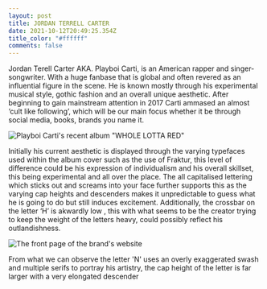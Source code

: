 ```yaml
---
layout: post
title: JORDAN TERRELL CARTER
date: 2021-10-12T20:49:25.354Z
title_color: "#ffffff"
comments: false
---
```

Jordan Terell Carter AKA. Playboi Carti, is an American rapper and singer-songwriter. With a huge fanbase that is global and often revered as an influential figure in the scene. He is known mostly through his experimental musical style, gothic fashion and an overall unique aesthetic. After beginning to gain mainstream attention in 2017 Carti ammased an almost ‘cult like following’, which will be our main focus whether it be through social media, books, brands you name it.

![](../uploads/wjhd5yar7p721-900x900.png "Playboi Carti's recent album \"WHOLE LOTTA RED\"")

Initially his current aesthetic is displayed through the varying typefaces used within the album cover such as the use of Fraktur, this level of difference could be his expression of individualism and his overall skillset, this being experimental and all over the place. The all capitalised lettering which sticks out and screams into your face further supports this as the varying cap heights and descenders makes it unpredictable to guess what he is going to do but still induces excitement. Additionally, the crossbar on the letter ‘H’ is akwardly low , this with what seems to be the creator trying to keep the weight of the letters heavy, could possibly reflect his outlandishness.

![The front page of the brand's website ](../uploads/capture.png "\"Narcissist\"")

From what we can observe the letter 'N' uses an overly exaggerated swash and multiple serifs to portray his artistry, the cap height of the letter is far larger with a very elongated descender